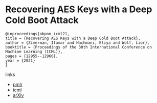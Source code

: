 # Recovering AES Keys with a Deep Cold Boot Attack	

```
@inproceedings{obpnn_icml21,
title = {Recovering AES Keys with a Deep Cold Boot Attack},
author = {Zimerman, Itamar and Nachmani, Eliya and Wolf, Lior},
booktitle = {Proceedings of the 38th International Conference on Machine Learning (ICML)},
pages = {12955--12966},
year = {2021}
}
```

links
- [pmlr](http://proceedings.mlr.press/v139/zimerman21a.html)
- [icml](https://icml.cc/virtual/2021/poster/9771)
- [arXiv](https://arxiv.org/abs/2106.04876)
